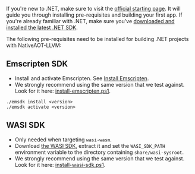 If you're new to .NET, make sure to visit the [official starting page](http://dotnet.github.io). It will guide you through installing pre-requisites and building your first app. If you're already familiar with .NET, make sure you've [downloaded and installed the latest .NET SDK](https://www.microsoft.com/net/download/core).

The following pre-requisites need to be installed for building .NET projects with NativeAOT-LLVM:

## Emscripten SDK

* Install and activate Emscripten. See [Install Emscripten](https://emscripten.org/docs/getting_started/downloads.html#installation-instructions-using-the-emsdk-recommended).
* We strongly recommend using the same version that we test against. Look for it here: [install-emscripten.ps1](https://github.com/dotnet/runtimelab/blob/feature/NativeAOT-LLVM/eng/pipelines/runtimelab/install-emscripten.ps1).
```
./emsdk install <version>
./emsdk activate <version>
```

## WASI SDK

* Only needed when targeting `wasi-wasm`.
* Download [the WASI SDK](https://github.com/WebAssembly/wasi-sdk/releases), extract it and set the `WASI_SDK_PATH` environment variable to the directory containing `share/wasi-sysroot`.
* We strongly recommend using the same version that we test against. Look for it here: [install-wasi-sdk.ps1](https://github.com/dotnet/runtimelab/blob/feature/NativeAOT-LLVM/eng/pipelines/runtimelab/install-wasi-sdk.ps1).
